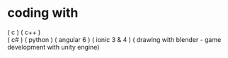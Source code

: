 # coding with 
( c )
( c++ )  
( c# ) 
( python ) 
( angular 6 )
( ionic 3 & 4 )
( drawing with blender - game development with unity engine)


